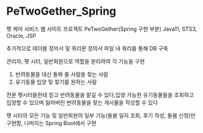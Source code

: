 # PeTwoGether_Spring
펫 케어 서비스 웹 사이트 프로젝트 PeTwoGether(Spring 구현 부분) Java11, STS3, Oracle, JSP

추가적으로 테이블 정의서 및 쿼리문 정의서 파일 내 쿼리를 통해 DB 구축

관리자, 펫 시터, 일반회원으로 역할을 분리하여 각 기능을 구현

1. 반려동물을 대신 돌봐 줄 사람을 찾는 사람
2. 유기동물 입양 및 찾기를 원하는 사람

전문 펫시터들한테 믿고 반려동물을 맡길 수 있다,입양 가능한 유기동물들을 조회하고 입양할 수 있으며 잃어버린 반려동물을 찾는 게시물을 작성할 수 있다

펫 시터의 모든 기능 및 일반회원의 일부 기능(돌봄 일지 조회, 후기 작성, 돌봄 신청)만 구현함, 나머지는 Spring Boot에서 구현
